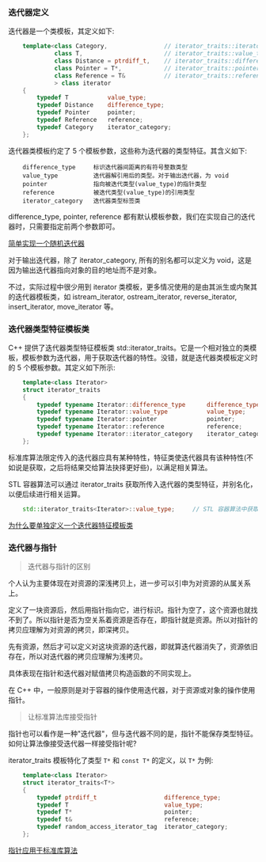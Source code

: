 
### 迭代器定义

迭代器是一个类模板，其定义如下:

```c++
    template<class Category,                // iterator_traits::iterator_category
             class T,                       // iterator_traits::value_type
             class Distance = ptrdiff_t,    // iterator_traits::difference_type
             class Pointer = T*,            // iterator_traits::pointer
             class Reference = T&           // iterator_traits::reference 
             > class iterator
    {
        typedef T           value_type;
        typedef Distance    difference_type;
        typedef Pointer     pointer;
        typedef Reference   reference;
        typedef Category    iterator_category;
    };
```

迭代器类模板约定了 5 个模板参数，这些称为迭代器的类型特征。其含义如下:
```
    difference_type     标识迭代器间距离的有符号整数类型
    value_type          迭代器解引用后的类型。对于输出迭代器，为 void
    pointer             指向被迭代类型(value_type)的指针类型
    reference           被迭代类型(value_type)的引用类型
    iterator_category   迭代器类型标签类
```

difference_type, pointer, reference 都有默认模板参数，我们在实现自己的迭代器时，只需要指定前两个参数即可。

[简单实现一个随机迭代器](01_iterator/01_my_iterator.cpp)

对于输出迭代器，除了 iterator_category, 所有的别名都可以定义为 void，这是因为输出迭代器指向对象的目的地址而不是对象。

不过，实际过程中很少用到 iterator 类模板，更多情况使用的是由其派生或内聚其的迭代器模板类，如 istream_iterator, ostream_iterator, reverse_iterator, insert_iterator, move_iterator 等。


### 迭代器类型特征模板类

C++ 提供了迭代器类型特征模板类 std::iterator_traits。它是一个相对独立的类模板，模板参数为迭代器，用于获取迭代器的特性。没错，就是迭代器类模板定义时的 5 个模板参数。其定义如下所示:
```c++
    template<class Iterator>
    struct iterator_traits
    {
        typedef typename Iterator::difference_type      difference_type;
        typedef typename Iterator::value_type           value_type;
        typedef typename Iterator::pointer              pointer;
        typedef typename Iterator::reference            reference;
        typedef typename Iterator::iterator_category    iterator_category;
    };
```

标准库算法限定传入的迭代器应具有某种特性，特征类使迭代器具有该种特性(不如说是获取，之后将结果交给算法抉择更好些)，以满足相关算法。

STL 容器算法可以通过 iterator_traits 获取所传入迭代器的类型特征，并别名化，以便后续进行相关运算。
```c++
    std::iterator_traits<Iterator>::value_type;     // STL 容器算法中获取对象类型
```

[为什么要单独定义一个迭代器特征模板类](99_拓展篇.md#为什么要引入迭代器特征模板类)


### 迭代器与指针

> 迭代器与指针的区别

个人认为主要体现在对资源的深浅拷贝上，进一步可以引申为对资源的从属关系上。

定义了一块资源后，然后用指针指向它，进行标识。指针为空了，这个资源也就找不到了。所以指针是否为空关系着资源是否存在，即指针就是资源。所以对指针的拷贝应理解为对资源的拷贝，即深拷贝。

先有资源，然后才可以定义对这块资源的迭代器，即就算迭代器消失了，资源依旧存在，所以对迭代器的拷贝应理解为浅拷贝。

具体表现在指针和迭代器对赋值拷贝构造函数的不同实现上。

在 C++ 中，一般原则是对于容器的操作使用迭代器，对于资源或对象的操作使用指针。

> 让标准算法库接受指针

指针也可以看作是一种"迭代器"，但与迭代器不同的是，指针不能保存类型特征。如何让算法像接受迭代器一样接受指针呢?

iterator_traits 模板特化了类型 `T*` 和 `const T*` 的定义，以 `T*` 为例:
```c++
    template<class Iterator>
    struct iterator_traits<T*>
    {
        typedef ptrdiff_t                   difference_type;
        typedef T                           value_type;
        typedef T*                          pointer;
        typedef t&                          reference;
        typedef random_access_iterator_tag  iterator_category;
    };
```

[指针应用于标准库算法](01_iterator/02_point_as_template_parameter.cpp)
